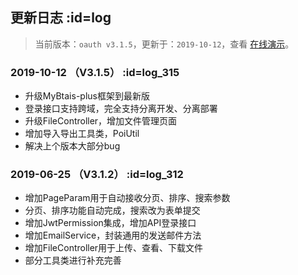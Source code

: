 ## 更新日志     :id=log

> 当前版本：`oauth v3.1.5`，更新于：`2019-10-12`，查看 [在线演示](http://oauth.easyweb.vip)。


### 2019-10-12 （V3.1.5）   :id=log_315

- 升级MyBtais-plus框架到最新版
- 登录接口支持跨域，完全支持分离开发、分离部署
- 升级FileController，增加文件管理页面
- 增加导入导出工具类，PoiUtil
- 解决上个版本大部分bug


### 2019-06-25 （V3.1.2）   :id=log_312

- 增加PageParam用于自动接收分页、排序、搜索参数
- 分页、排序功能自动完成，搜索改为表单提交
- 增加JwtPermission集成，增加API登录接口
- 增加EmailService，封装通用的发送邮件方法
- 增加FileController用于上传、查看、下载文件
- 部分工具类进行补充完善

